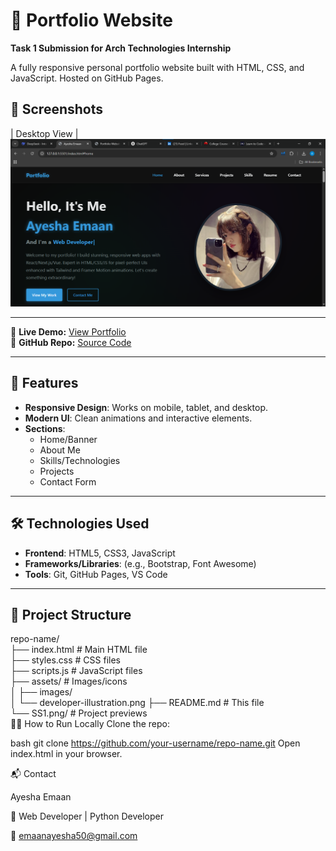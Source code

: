 # 🌟 Portfolio Website  
**Task 1 Submission for Arch Technologies Internship**  

A fully responsive personal portfolio website built with HTML, CSS, and JavaScript. Hosted on GitHub Pages. 

## 📸 Screenshots  
| Desktop View |  
 ![Desktop Screenshot](SS1.png)  

---

🔗 **Live Demo:** [View Portfolio](https://ayesha-emaan.github.io/Portfolio-Website/)  
📂 **GitHub Repo:** [Source Code](https://ayesha-emaan.github.io/Portfolio-Website)  

---

## 🚀 Features  
- **Responsive Design**: Works on mobile, tablet, and desktop.  
- **Modern UI**: Clean animations and interactive elements.  
- **Sections**:  
  - Home/Banner  
  - About Me  
  - Skills/Technologies  
  - Projects  
  - Contact Form   

---

## 🛠️ Technologies Used  
- **Frontend**: HTML5, CSS3, JavaScript  
- **Frameworks/Libraries**: (e.g., Bootstrap, Font Awesome)  
- **Tools**: Git, GitHub Pages, VS Code  

---

## 📂 Project Structure  
repo-name/  
├── index.html          # Main HTML file  
├── styles.css          # CSS files    
├── scripts.js          # JavaScript files  
├── assets/             # Images/icons  
│   ├── images/  
│   └── developer-illustration.png 
├── README.md           # This file  
└── SS1.png/        # Project previews  
🧑‍💻 How to Run Locally
Clone the repo:

bash
git clone https://github.com/your-username/repo-name.git
Open index.html in your browser.

📬 Contact

Ayesha Emaan

💼 Web Developer | Python Developer

📧 emaanayesha50@gmail.com
